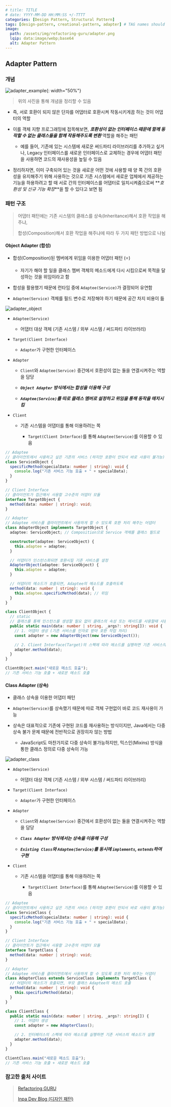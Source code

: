 ```yaml
---
# title: TITLE
# date: YYYY-MM-DD HH:MM:SS +/-TTTT
categories: [Design Pattern, Structural Pattern]
tags: [design-pattern, creational-pattern, adapter] # TAG names should always be lowercase
image:
  path: /assets/img/refactoring-guru/adapter.png
  lqip: data:image/webp;base64
  alt: Adapter Pattern
---
```


## Adapter Pattern

### 개념

![adapter_example](/assets/img/example/adapter_example.png){: width="50%"}

> 위의 사진을 통해 개념을 정리할 수 있음

- 즉, 서로 호환이 되지 않은 단자를 어댑터로 호환시켜 작동시키게끔 하는 것이 어댑터의 역할

- 이를 객체 지향 프로그래밍에 접목해보면, **_호환성이 없는 인터페이스 때문에 함께 동작할 수 없는 클래스들을 함께 작동해주도록 변환_** 역할을 해주는 패턴

  - 예를 들어, 기존에 있는 시스템에 새로운 써드파티 라이브러리를 추가하고 싶거나, Legacy 인터페이스를 새로운 인터페이스로 교체하는 경우에 어댑터 패턴을 사용하면 코드의 재사용성을 높일 수 있음

- 정리하자면, 이미 구축되어 있는 것을 새로운 어떤 것에 사용할 때 양 쪽 간의 호환성을 유지해주기 위해 사용하는 것으로
  기존 시스템에서 새로운 업체에서 제공하는 기능을 하용하려고 할 때 서로 간의 인터페이스를 어댑터로 일치시켜줌으로써
  **_호환성 및 신규 기능 확장_**을 할 수 있다고 보면 됨

### 패턴 구조

> 어댑터 패턴에는 기존 시스템의 클래스를 상속(Inheritance)해서 호환 작업을 해주냐,
>
> 합성(Composition)해서 호환 작업을 해주냐에 따라 두 가지 패턴 방법으로 나뉨

#### Object Adapter (합성)

- 합성(Composition)된 멤버에게 위임을 이용한 어댑터 패턴 (⭐️)

  - 자기가 해야 할 일을 클래스 멤버 객체의 메소드에게 다시 시킴으로써 목적을 달성하는 것을 위임이라고 함

- 합성을 활용했기 때문에 런타임 중에 `Adaptee(Service)`가 결정되어 유연함

- `Adaptee(Service)` 객체를 필드 변수로 저장해야 하기 때문에 공간 차지 비용이 듦

![adapter_object](/assets/img/structure/adapter_object.png)

- `Adaptee(Service)`

  - 어댑터 대상 객체 (기존 시스템 / 외부 시스템 / 써드파티 라이브러리)

- `Target(Client Interface)`

  - `Adapter`가 구현한 인터페이스

- `Adapter`

  - `Client`와 `Adaptee(Service)` 중간에서 호환성이 없는 둘을 연결시켜주는 역할을 담당

  - **_`Object Adapter` 방식에서는 합성을 이용해 구성_**

  - **_`Adaptee(Service)`를 따로 클래스 멤버로 설정하고 위임을 통해 동작을 매치시킴_**

- `Client`

  - 기존 시스템을 어댑터를 통해 이용하려는 쪽

    - `Target(Client Interface)`를 통해 `Adaptee(Service)`를 이용할 수 있음

```ts
// Adaptee
// 클라이언트에서 사용하고 싶은 기존의 서비스 (하지만 호환이 안되서 바로 사용이 불가능)
class ServiceObject {
  specificMethod(specialData: number | string): void {
    console.log("기존 서비스 기능 호출 + " + specialData);
  }
}

// Client Interface
// 클라이언트가 접근해서 사용할 고수준의 어댑터 모듈
interface TargetObject {
  method(data: number | string): void;
}

// Adapter
// Adaptee 서비스를 클라이언트에서 사용하게 할 수 있도록 호환 처리 해주는 어댑터
class AdapterObject implements TargetObject {
  adaptee: ServiceObject; // Composition으로 Service 객체를 클래스 필드로

  constructor(adaptee: ServiceObject) {
    this.adaptee = adaptee;
  }

  // 어댑터가 인스턴스화되면 호환시킬 기존 서비스를 설정
  AdapterObject(adaptee: ServiceObject) {
    this.adaptee = adaptee;
  }

  // 어댑터의 메소드가 호출되면, Adaptee의 메소드를 호출하도록
  method(data: number | string): void {
    this.adaptee.specificMethod(data); // 위임
  }
}

class ClientObject {
  // static
  // 클래스를 통해 인스턴스를 생성할 필요 없이 클래스의 속성 또는 메서드를 사용할때 사용하는 정의 키워드
  public static main(data: number | string, _args?: string[]): void {
    // 1. 어댑터 생성 (기존 서비스를 인자로 받아 호환 작업 처리)
    const adapter = new AdapterObject(new ServiceObject());

    // 2. Client Interface(Target)의 스펙에 따라 메소드를 실행하면 기존 서비스의 메소드가 실행
    adapter.method(data);
  }
}

ClientObject.main("새로운 메소드 호출");
// 기존 서비스 기능 호출 + 새로운 메소드 호출
```

#### Class Adapter (상속)

- 클래스 상속을 이용한 어댑터 패턴

- `Adaptee(Service)`를 상속했기 때문에 따로 객체 구현없이 바로 코드 재사용이 가능

- 상속은 대표적으로 기존에 구현된 코드를 재사용하는 방식이지만, Java에서는 다중 상속 불가 문제 때문에 전반적으로 권장히자 않는 방법

  - JavaScript도 마찬가지로 다중 상속이 불가능하지만, 믹스인(Mixins) 방식을 통한 클래스 정의로 다중 상속이 가능

![adapter_class](/assets/img/structure/adapter_class.png)

- `Adaptee(Service)`

  - 어댑터 대상 객체 (기존 시스템 / 외부 시스템 / 써드파티 라이브러리)

- `Target(Client Interface)`

  - `Adapter`가 구현한 인터페이스

- `Adapter`

  - `Client`와 `Adaptee(Service)` 중간에서 호환성이 없는 둘을 연결시켜주는 역할을 담당

  - **_`Class Adapter` 방식에서는 상속을 이용해 구성_**

  - **_`Existing Class`와 `Adaptee(Service)`를 동시에 `implements`, `extends`하여 구현_**

- `Client`

  - 기존 시스템을 어댑터를 통해 이용하려는 쪽

    - `Target(Client Interface)`를 통해 `Adaptee(Service)`를 이용할 수 있음

```ts
// Adaptee
// 클라이언트에서 사용하고 싶은 기존의 서비스 (하지만 호환이 안되서 바로 사용이 불가능)
class ServiceClass {
  specificMethod(specialData: number | string): void {
    console.log("기존 서비스 기능 호출 + " + specialData);
  }
}

// Client Interface
// 클라이언트가 접근해서 사용할 고수준의 어댑터 모듈
interface TargetClass {
  method(data: number | string): void;
}

// Adapter
// Adaptee 서비스를 클라이언트에서 사용하게 할 수 있도록 호환 처리 해주는 어댑터
class AdapterClass extends ServiceClass implements TargetClass {
  // 어댑터의 메소드가 호출되면, 부모 클래스 Adaptee의 메소드 호출
  method(data: number | string): void {
    this.specificMethod(data);
  }
}

class ClientClass {
  public static main(data: number | string, _args?: string[]) {
    // 1. 어댑터 생성
    const adapter = new AdapterClass();

    // 2. 인터페이스의 스펙에 따라 메소드를 실행하면 기존 서비스의 메소드가 실행
    adapter.method(data);
  }
}

ClientClass.main("새로운 메소드 호출");
// 기존 서비스 기능 호출 + 새로운 메소드 호출
```

### 참고한 출처 사이트

> [Refactoring GURU](https://refactoring.guru/ko/design-patterns)
>
> [Inpa Dev Blog (디자인 패턴)](https://inpa.tistory.com/category/%EB%94%94%EC%9E%90%EC%9D%B8%20%ED%8C%A8%ED%84%B4)
